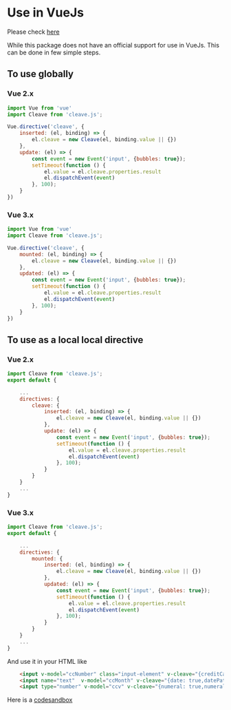 # Use in VueJs
Please check [here](https://github.com/nosir/cleave.js/issues/341)

While this package does not have an official support for use in VueJs. This can be done in few simple steps.

## To use globally

### Vue 2.x

```js
import Vue from 'vue'
import Cleave from 'cleave.js';

Vue.directive('cleave', {
    inserted: (el, binding) => {
        el.cleave = new Cleave(el, binding.value || {})
    },
    update: (el) => {
        const event = new Event('input', {bubbles: true});
        setTimeout(function () {
            el.value = el.cleave.properties.result
            el.dispatchEvent(event)
        }, 100);
    }
})
```
### Vue 3.x

```js
import Vue from 'vue'
import Cleave from 'cleave.js';

Vue.directive('cleave', {
    mounted: (el, binding) => {
        el.cleave = new Cleave(el, binding.value || {})
    },
    updated: (el) => {
        const event = new Event('input', {bubbles: true});
        setTimeout(function () {
            el.value = el.cleave.properties.result
            el.dispatchEvent(event)
        }, 100);
    }
})
```

## To use as a local local directive

### Vue 2.x

```js
import Cleave from 'cleave.js';
export default {

    ...
    directives: {
        cleave: {
            inserted: (el, binding) => {
                el.cleave = new Cleave(el, binding.value || {})
            },
            update: (el) => {
                const event = new Event('input', {bubbles: true});
                setTimeout(function () {
                    el.value = el.cleave.properties.result
                    el.dispatchEvent(event)
                }, 100);
            }
        }
    }
    ...
}
```

### Vue 3.x


```js
import Cleave from 'cleave.js';
export default {

    ...
    directives: {
        mounted: {
            inserted: (el, binding) => {
                el.cleave = new Cleave(el, binding.value || {})
            },
            updated: (el) => {
                const event = new Event('input', {bubbles: true});
                setTimeout(function () {
                    el.value = el.cleave.properties.result
                    el.dispatchEvent(event)
                }, 100);
            }
        }
    }
    ...
}
```

And use it in your HTML like

```html
    <input v-model="ccNumber" class="input-element" v-cleave="{creditCard: true, onCreditCardTypeChanged : cardChanged}">                      
    <input name="text"  v-model="ccMonth" v-cleave="{date: true,datePattern: ['m']}">             
    <input type="number" v-model="ccv" v-cleave="{numeral: true,numeralPositiveOnly: true,numeralIntegerScale: 3}">           
```

Here is a [codesandbox](https://codesandbox.io/s/cleave-js-vue-integration-qmw28)
